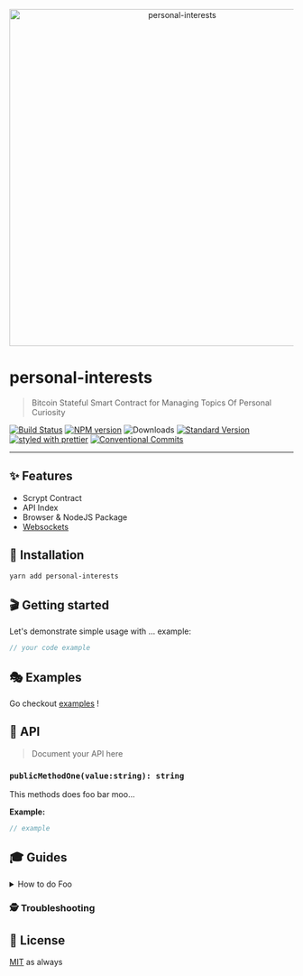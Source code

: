 <p align="center">
  <img src="https://user-images.githubusercontent.com/1223799/50992071-73562500-1516-11e9-99fa-9f73b0f0eee2.png" width="597" alt="personal-interests">
</p>

# personal-interests

> Bitcoin Stateful Smart Contract for Managing Topics Of Personal Curiosity

[![Build Status](https://travis-ci.org/pow-co/personal-interests.svg?branch=master)](https://travis-ci.org/pow-co/personal-interests)
[![NPM version](https://img.shields.io/npm/v/personal-interests.svg)](https://www.npmjs.com/package/personal-interests)
![Downloads](https://img.shields.io/npm/dm/personal-interests.svg)
[![Standard Version](https://img.shields.io/badge/release-standard%20version-brightgreen.svg)](https://github.com/conventional-changelog/standard-version)
[![styled with prettier](https://img.shields.io/badge/styled_with-prettier-ff69b4.svg)](https://github.com/prettier/prettier)
[![Conventional Commits](https://img.shields.io/badge/Conventional%20Commits-1.0.0-yellow.svg)](https://conventionalcommits.org)

---

## ✨ Features

- Scrypt Contract
- API Index
- Browser & NodeJS Package
- [Websockets](https://wiki.pow.co/e/en/powco/websockets/personal-interests)

## 🔧 Installation

```sh
yarn add personal-interests
```

## 🎬 Getting started

Let's demonstrate simple usage with ... example:

```ts
// your code example
```

## 🎭 Examples

Go checkout [examples](./examples) !

## 📜 API

> Document your API here

### `publicMethodOne(value:string): string`

This methods does foo bar moo...

**Example:**

```ts
// example
```

## 🎓 Guides

<details>
<summary>How to do Foo</summary>
Today we're gonna build Foo....
</details>

### 🕵️ Troubleshooting

## 🥂 License

[MIT](./LICENSE.md) as always
